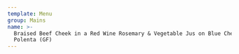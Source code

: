 ```yaml
---
template: Menu
group: Mains
name: >-
  Braised Beef Cheek in a Red Wine Rosemary & Vegetable Jus on Blue Cheese
  Polenta (GF)
---
```

